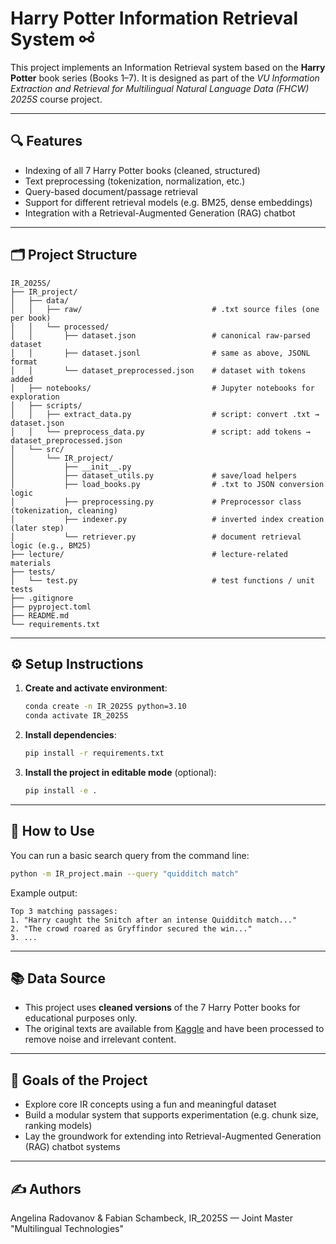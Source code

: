 # Harry Potter Information Retrieval System ⚯ ͛

This project implements an Information Retrieval system based on the **Harry Potter** book series (Books 1–7). 
It is designed as part of the *VU Information Extraction and Retrieval for Multilingual Natural Language Data (FHCW) 
2025S* course project.

---

## 🔍 Features

- Indexing of all 7 Harry Potter books (cleaned, structured)
- Text preprocessing (tokenization, normalization, etc.)
- Query-based document/passage retrieval
- Support for different retrieval models (e.g. BM25, dense embeddings)
- Integration with a Retrieval-Augmented Generation (RAG) chatbot

---

## 🗂️ Project Structure

```
IR_2025S/
├── IR_project/
│   ├── data/
│   │   ├── raw/                             # .txt source files (one per book)
│   │   └── processed/
│   │       ├── dataset.json                 # canonical raw-parsed dataset
│   │       ├── dataset.jsonl                # same as above, JSONL format
│   │       └── dataset_preprocessed.json    # dataset with tokens added
│   ├── notebooks/                           # Jupyter notebooks for exploration
│   ├── scripts/
│   │   ├── extract_data.py                  # script: convert .txt → dataset.json
│   │   └── preprocess_data.py               # script: add tokens → dataset_preprocessed.json
│   └── src/
│       └── IR_project/
│           ├── __init__.py
│           ├── dataset_utils.py             # save/load helpers
│           ├── load_books.py                # .txt to JSON conversion logic
│           ├── preprocessing.py             # Preprocessor class (tokenization, cleaning)
│           ├── indexer.py                   # inverted index creation (later step)
│           └── retriever.py                 # document retrieval logic (e.g., BM25)
├── lecture/                                 # lecture-related materials
├── tests/
│   └── test.py                              # test functions / unit tests
├── .gitignore
├── pyproject.toml
├── README.md
└── requirements.txt
```

---

## ⚙️ Setup Instructions

1. **Create and activate environment**:
   ```bash
   conda create -n IR_2025S python=3.10
   conda activate IR_2025S
   ```

2. **Install dependencies**:
   ```bash
   pip install -r requirements.txt
   ```

3. **Install the project in editable mode** (optional):
   ```bash
   pip install -e .
   ```

---

## 🚀 How to Use

You can run a basic search query from the command line:

```bash
python -m IR_project.main --query "quidditch match"
```

Example output:

```
Top 3 matching passages:
1. "Harry caught the Snitch after an intense Quidditch match..."
2. "The crowd roared as Gryffindor secured the win..."
3. ...
```

---

## 📚 Data Source

- This project uses **cleaned versions** of the 7 Harry Potter books for educational purposes only.  
- The original texts are available from [Kaggle](https://www.kaggle.com/datasets/shubhammaindola/harry-potter-books) 
and have been processed to remove noise and irrelevant content.
---

## 📌 Goals of the Project

- Explore core IR concepts using a fun and meaningful dataset
- Build a modular system that supports experimentation (e.g. chunk size, ranking models)
- Lay the groundwork for extending into Retrieval-Augmented Generation (RAG) chatbot systems

---

## ✍️ Authors

Angelina Radovanov & Fabian Schambeck, IR_2025S — Joint Master "Multilingual Technologies"
